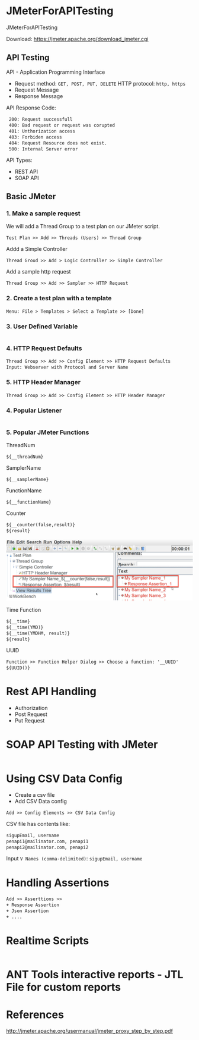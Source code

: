 # JMeterForAPITesting
JMeterForAPITesting

Download: https://jmeter.apache.org/download_jmeter.cgi

## API Testing
API - Application Programming Interface

+ Request method: `GET, POST, PUT, DELETE`
HTTP protocol: `http, https`
+ Request Message
+ Response Message

API Response Code: 
 ```
  200: Request successfull
  400: Bad request or request was corupted
  401: Unthorization access 
  403: Forbiden access
  404: Request Resource does not exist.
  500: Internal Server error
  ```

API Types:
+ REST API
+ SOAP API 

## Basic JMeter

### 1. Make a sample request

We will add a Thread Group to a test plan on our JMeter script.
```
Test Plan >> Add >> Threads (Users) >> Thread Group
```
Addd a Simple Controller 
```
Thread Groud >> Add > Logic Controller >> Simple Controller
```
Add a sample http request
```
Thread Group >> Add >> Sampler >> HTTP Request
``` 
### 2. Create a test plan with a template

```
Menu: File > Templates > Select a Template >> [Done]
```

### 3. User Defined Variable

```

```

### 4. HTTP Request Defaults

```
Thread Group >> Add >> Config Element >> HTTP Request Defaults
Input: Webserver with Protocol and Server Name
```

### 5. HTTP Header Manager

```
Thread Group >> Add >> Config Element >> HTTP Header Manager
```

### 4. Popular Listener 
```

```

### 5. Popular JMeter Functions

ThreadNum
```
${__threadNum}
```
SamplerName
```
${__samplerName}
```
FunctionName
```
${__functionName}
```
Counter
```
${__counter(false,result)}
${result}
```
![](https://github.com/josdoaitran/JMeterForAPITesting/blob/master/Images/CounterJMeter.png)

Time Function
```
${__time}
${__time(YMD)}
${__time(YMDHM, result)}
${result}
```
UUID
```
Function >> Function Helper Dialog >> Choose a function: '__UUID'
${UUID()}
```

# Rest API Handling

- Authorization
- Post Request
- Put Request

# SOAP API Testing with JMeter

```

```
# Using CSV Data Config
- Create a csv file
- Add CSV Data config
```
Add >> Config Elements >> CSV Data Config
```

CSV file has contents like: 
```
sigupEmail, username
penapi1@mailinator.com, penapi1
penapi2@mailinator.com, penapi2
```
Input `V Names (comma-delimited)`: `sigupEmail, username`
# Handling Assertions
```
Add >> Asserttions >> 
+ Response Assertion
+ Json Assertion
+ ....
```
# Realtime Scripts
```

```

# ANT Tools interactive reports - JTL File for custom reports


# References

http://jmeter.apache.org/usermanual/jmeter_proxy_step_by_step.pdf
